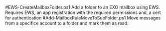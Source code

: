 #EWS-CreateMailboxFolder.ps1
Add a folder to an EXO mailbox using EWS. Requires EWS, an app registration with the required permissions and, a cert for authentication
#Add-MailboxRuleMoveToSubFolder.ps1
Move messages from a specifice account to a folder and mark them as read:
